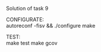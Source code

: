Solution of task 9

CONFIGURATE:  
autoreconf -fisv && ./configure make

TEST:  
make test
make gcov
